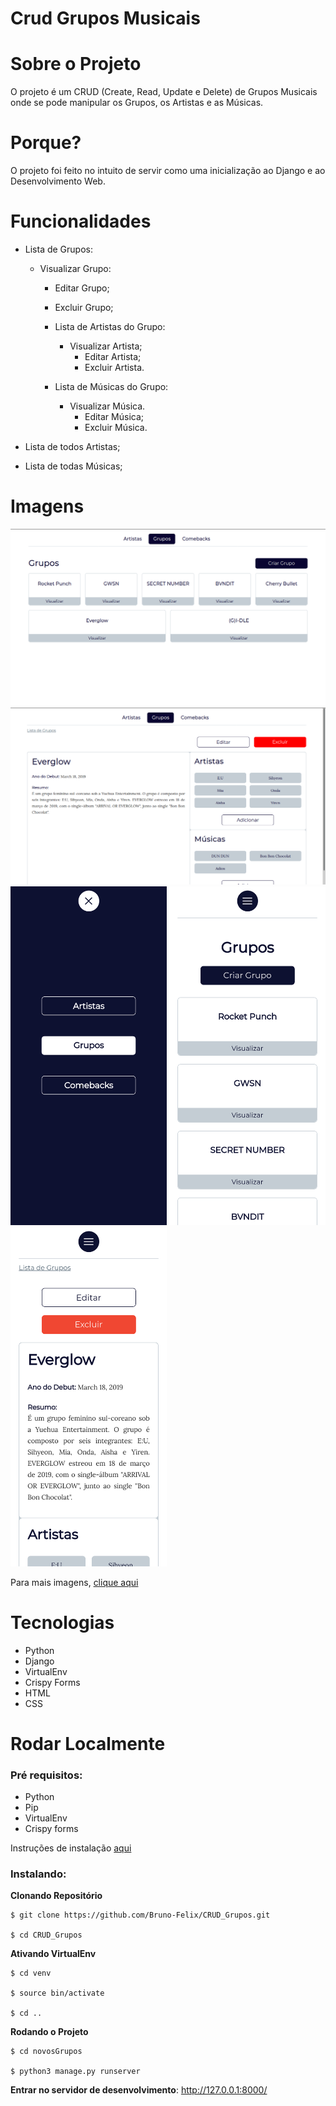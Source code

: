 # Crud Grupos Musicais

# Sobre o Projeto

O projeto é um CRUD (Create, Read, Update e Delete) de Grupos Musicais onde se pode manipular os Grupos, os Artistas e as Músicas.

# Porque?

O projeto foi feito no intuito de servir como uma inicialização ao Django e ao Desenvolvimento Web.

# Funcionalidades

* Lista de Grupos:

  * Visualizar Grupo:
     * Editar Grupo;
     * Excluir Grupo;
     * Lista de Artistas do Grupo:
     
       * Visualizar Artista;
          * Editar Artista;
          * Excluir Artista.
     * Lista de Músicas do Grupo:
     
       * Visualizar Música.
            * Editar Música;
            * Excluir Música.
            
* Lista de todos Artistas;
* Lista de todas Músicas;
      

# Imagens

![Preview-Screens](https://github.com/Bruno-Felix/CRUD_Grupos/blob/master/novosGrupos/static/img/listaDeGrupos.png) 
![Preview-Screens](https://github.com/Bruno-Felix/CRUD_Grupos/blob/master/novosGrupos/static/img/visualizarGrupo.png)
<img src="https://github.com/Bruno-Felix/CRUD_Grupos/blob/master/novosGrupos/static/img/menuMobile.png" width="250">
<img src="https://github.com/Bruno-Felix/CRUD_Grupos/blob/master/novosGrupos/static/img/listaDeGruposMobile.png" width="250">
<img src="https://github.com/Bruno-Felix/CRUD_Grupos/blob/master/novosGrupos/static/img/visualizarGrupoMobile.png" width="250">

Para mais imagens, [clique aqui](https://drive.google.com/drive/folders/13_F1q7Dy3HBfuFGxwfPXQfPnM9hpzg1u?usp=sharing)

# Tecnologias

* Python
* Django
* VirtualEnv
* Crispy Forms
* HTML
* CSS

# Rodar Localmente

### Pré requisitos:

- Python
- Pip
- VirtualEnv
- Crispy forms

Instruções de instalação [aqui](https://github.com/Bruno-Felix/CRUD_Grupos/wiki/Pre-Requisitos)

### Instalando:

**Clonando Repositório**

```
$ git clone https://github.com/Bruno-Felix/CRUD_Grupos.git

$ cd CRUD_Grupos
```

**Ativando VirtualEnv**

```
$ cd venv

$ source bin/activate

$ cd ..
```

**Rodando o Projeto**

```
$ cd novosGrupos

$ python3 manage.py runserver
```
**Entrar no servidor de desenvolvimento**: http://127.0.0.1:8000/
